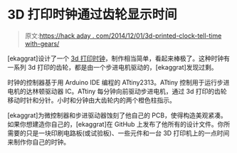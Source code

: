 # 3D 打印时钟通过齿轮显示时间

> 原文:[https://hack aday . com/2014/12/01/3d-printed-clock-tell-time with-gears/](https://hackaday.com/2014/12/01/3d-printed-clock-tells-time-with-gears/)

[ekaggrat]设计了一个 [3d 打印时钟](https://hackaday.io/project/3499-holo-clock)，制作相当简单，看起来棒极了。这种时钟有一系列 3d 打印的齿轮，都是由一个步进电机驱动的，[ekaggrat]发现过剩。

时钟的控制器基于用 Arduino IDE 编程的 ATtiny2313。ATtiny 控制用于运行步进电机的达林顿驱动器 IC。ATtiny 每分钟向前驱动步进电机，通过 3d 打印的齿轮移动时针和分针。小时和分钟由大齿轮内的两个橙色柱指示。

[ekaggrat]为微控制器和步进驱动器蚀刻了他自己的 PCB，使得构造美观紧凑。如果你想建造你自己的，[ekaggrat]在 GitHub 上发布了他所有的设计文件。你所需要的只是一块印刷电路板(或试验板)、一些元件和一台 3D 打印机上的一点时间来制作你自己的时钟。